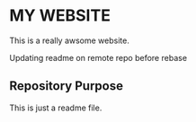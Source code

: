 # MY WEBSITE

This is a really awsome website.

Updating readme on remote repo before rebase

## Repository Purpose

This is just a readme file.




